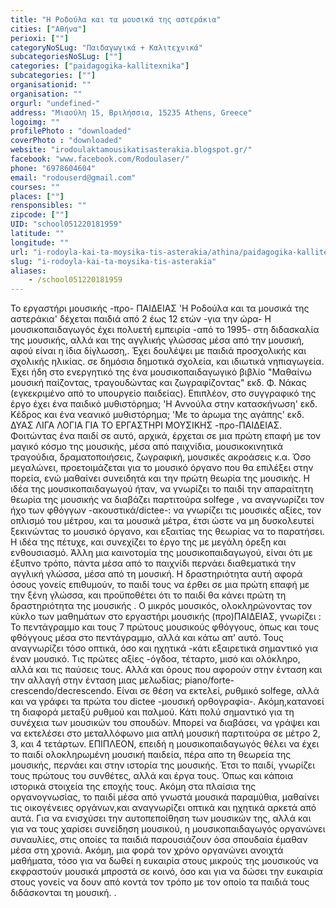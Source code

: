 ```yaml
---
title: "Η Ροδούλα και τα μουσικά της αστεράκια"
cities: ["Αθήνα"]
perioxi: [""]
categoryNoSLug: "Παιδαγωγικά + Καλιτεχνικά"
subcategoriesNoSLug: [""]
categories: ["paidagogika-kallitexnika"]
subcategories: [""]
organisationid: ""
organisation: ""
orgurl: "undefined-"
address: "Μιαούλη 15, Βριλήσσια, 15235 Athens, Greece"
logoimg: ""
profilePhoto : "downloaded"
coverPhoto : "downloaded"
website: "irodoulaktamousikatisasterakia.blogspot.gr/"
facebook: "www.facebook.com/Rodoulaser/"
phone: "6978604604"
email: "rodouserd@gmail.com"
courses: ""
places: [""]
rensponsibles: ""
zipcode: [""]
UID: "school051220181959"
latitude: ""
longitude: ""
url: "i-rodoyla-kai-ta-moysika-tis-asterakia/athina/paidagogika-kallitexnika/"
slug: "i-rodoyla-kai-ta-moysika-tis-asterakia"
aliases:
    - /school051220181959
---
```





Το εργαστήρι μουσικής -προ- ΠΑΙΔΕΙΑΣ &#39;Η Ροδούλα και τα μουσικά της αστεράκια&#39; δέχεται παιδιά από 2 έως 12 ετών -για την ώρα- Η μουσικοπαιδαγωγός έχει πολυετή εμπειρία -από το 1995- στη διδασκαλία της μουσικής, αλλά και της αγγλικής γλώσσας μέσα από την μουσική, αφού είναι η ίδια δίγλωσση,. Έχει δουλέψει με παιδιά προσχολικής και σχολικής ηλικίας. σε δημόσια δημοτικά σχολεία, και ιδιωτικά νηπιαγωγεία. Έχει ήδη στο ενεργητικό της ένα μουσικοπαιδαγωγικό βιβλίο &quot;Μαθαίνω μουσική παίζοντας, τραγουδώντας και ζωγραφίζοντας&quot; εκδ. Φ. Νάκας (εγκεκριμένο από το υπουργείο παιδείας). Επιπλέον, στο συγγραφικό της έργο έχει ένα παιδικό μυθιστόρημα; &#39;Η Αννούλα στην κατασκήνωση&#39; εκδ. Κέδρος και ένα νεανικό μυθιστόρημα; &#39;Με το άρωμα της αγάπης&#39; εκδ. ΔΥΑΣ ΛΙΓΑ ΛΟΓΙΑ ΓΙΑ ΤΟ ΕΡΓΑΣΤΗΡΙ ΜΟΥΣΙΚΗΣ -προ-ΠΑΙΔΕΙΑΣ. Φοιτώντας ένα παιδί σε αυτό, αρχικά, έρχεται σε μια πρώτη επαφή με τον μαγικό κόσμο της μουσικής, μέσα από παιχνίδια, μουσικοκινητικά τραγούδια, δραματοποιήσεις, ζωγραφική, μουσικές ακροάσεις κ.α. Όσο μεγαλώνει, προετοιμάζεται για το μουσικό όργανο που θα επιλέξει στην πορεία, ενώ μαθαίνει συνειδητά και την πρώτη θεωρία της μουσικής. Η ιδέα της μουσικοπαιδαγωγού ήταν, να γνωρίζει το παιδί την απαραίτητη θεωρία της μουσικής να διαβάζει παρτιτούρα solfege , να αναγνωρίζει τον ήχο των φθόγγων -ακουστικά/dictee-: να γνωρίζει τις μουσικές αξίες, τον οπλισμό του μέτρου, και τα μουσικά μέτρα, έτσι ώστε να μη δυσκολευτεί ξεκινώντας το μουσικό όργανο, και εξαιτίας της θεωρίας να το παρατήσει. Η ιδέα της πέτυχε, και συνεχίζει το έργο της με μεγάλη όρεξη και ενθουσιασμό. Άλλη μια καινοτομία της μουσικοπαιδαγωγού, είναι ότι με έξυπνο τρόπο, πάντα μέσα από το παιχνίδι περνάει διαθεματικά την αγγλική γλώσσα, μέσα από τη μουσική. Η δραστηριότητα αυτή αφορά όσους γονείς επιθυμούν, το παιδί τους να έρθει σε μια πρώτη επαφή με την ξένη γλώσσα, και προϋποθέτει ότι το παιδί θα κάνει πρώτη τη δραστηριότητα της μουσικής . Ο μικρός μουσικός, ολοκληρώνοντας τον κύκλο των μαθημάτων στο εργαστήρι μουσικής (προ)ΠΑΙΔΕΙΑΣ, γνωρίζει : Το πεντάγραμμο και τους 7 πρώτους μουσικούς φθόγγους, όπως και τους φθόγγους μέσα στο πεντάγραμμο, αλλά και κάτω απ&#39; αυτό. Τους αναγνωρίζει τόσο οπτικά, όσο και ηχητικά -κάτι εξαιρετικά σημαντικό για έναν μουσικό. Τις πρώτες αξίες -όγδοα, τέταρτο, μισό και ολόκληρο, αλλά και τις παύσεις τους. Αλλά και όρους που αφορούν στην ένταση και την αλλαγή στην ένταση μιας μελωδίας; piano/forte-crescendo/decrescendo. Είναι σε θέση να εκτελεί, ρυθμικό solfege, αλλά και να γράφει τα πρώτα του dictee -μουσική ορθογραφία-. Ακόμη,κατανοεί τη διαφορά μεταξύ ρυθμού και παλμού. Κάτι πολύ σημαντικό για τη συνέχεια των μουσικών του σπουδών. Μπορεί να διαβάσει, να γράψει και να εκτελέσει στο μεταλλόφωνο μια απλή μουσική παρτιτούρα σε μέτρο 2, 3, και 4 τετάρτων. ΕΠΙΠΛΕΟΝ, επειδή η μουσικοπαιδαγωγός θέλει να έχει το παιδί ολοκληρωμένη μουσική παιδεία, πέρα απο τη θεωρεία της μουσικής, περνάει και στην ιστορία της μουσικής. Έτσι το παιδί, γνωρίζει τους πρώτους του συνθέτες, αλλά και έργα τους. Όπως και κάποια ιστορικά στοιχεία της εποχής τους. Ακόμη στα πλαίσια της οργανογνωσίας, το παιδί μέσα από γνωστά μουσικά παραμύθια, μαθαίνει τις οικογένειες οργάνων,και αναγνωρίζει οπτικά και ηχητικά αρκετά από αυτά. Για να ενισχύσει την αυτοπεποίθηση των μουσικών της, αλλά και για να τους χαρίσει συνείδηση μουσικού, η μουσικοπαιδαγωγός οργανώνει συναυλίες, στις οποίες τα παιδιά παρουσιάζουν όσα σπουδαία έμαθαν μέσα στη χρονιά. Ακόμη, μια φορά τον χρόνο οργανώνει ανοιχτά μαθήματα, τόσο για να δωθεί η ευκαιρία στους μικρούς της μουσικούς να εκφραστούν μουσικά μπροστά σε κοινό, όσο και για να δώσει την ευκαιρία στους γονείς να δουν από κοντά τον τρόπο με τον οποίο τα παιδιά τους διδάσκονται τη μουσική. .